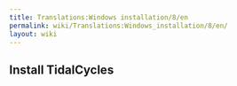 ```yaml
---
title: Translations:Windows installation/8/en
permalink: wiki/Translations:Windows_installation/8/en/
layout: wiki
---
```


## Install TidalCycles
